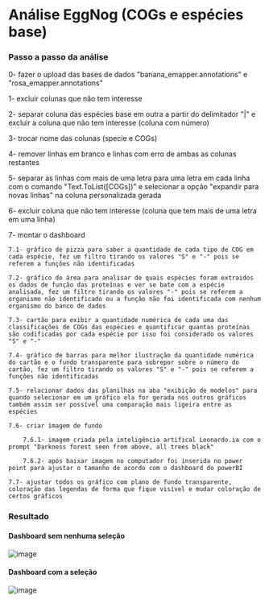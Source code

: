 # Análise EggNog (COGs e espécies base)
### Passo a passo da análise
0- fazer o upload das bases de dados "banana_emapper.annotations" e "rosa_emapper.annotations"

1- excluir colunas que não tem interesse

2- separar coluna das espécies base em outra a partir do delimitador "|" e excluir a coluna que não tem interesse (coluna com número)

3- trocar nome das colunas (specie e COGs)

4- remover linhas em branco e linhas com erro de ambas as colunas restantes

5- separar as linhas com mais de uma letra para uma letra em cada linha com o comando "Text.ToList([COGs])" e selecionar a opção "expandir para novas linhas" na coluna personalizada gerada

6- excluir coluna que não tem interesse (coluna que tem mais de uma letra em uma linha)

7- montar o dashboard

	7.1- gráfico de pizza para saber a quantidade de cada tipo de COG em cada espécie, fez um filtro tirando os valores "S" e "-" pois se referem a funções não identificadas
 
	7.2- gráfico de área para analisar de quais espécies foram extraidos os dados de função das proteínas e ver se bate com a espécie analisada, fez um filtro tirando os valores "-" pois se referem a organismo não identificado ou a função não foi identificada com nenhum organismo do banco de dados
 
	7.3- cartão para exibir a quantidade numérica de cada uma das classificações de COGs das espécies e quantificar quantas proteínas são codificadas por cada espécie por isso foi considerado os valores "S" e "-"
 
	7.4- gráfico de barras para melhor ilustração da quantidade numérica do cartão e o fundo transparente para sobrepor sobre o número do cartão, fez um filtro tirando os valores "S" e "-" pois se referem a funções não identificadas
 
	7.5- relacionar dados das planilhas na aba "exibição de modelos" para quando selecionar em um gráfico ela for gerada nos outros gráficos também assim ser possível uma comparação mais ligeira entre as espécies
 
	7.6- criar imagem de fundo
 
		7.6.1- imagem criada pela inteligência artifical Leonardo.ia com o prompt "Darkness forest seen from above, all trees black"
  
		7.6.2- após baixar imagem no computador foi inserida no power point para ajustar o tamanho de acordo com o dashboard do powerBI
  
	7.7- ajustar todos os gráfico com plano de fundo transparente, coloração das legendas de forma que fique visível e mudar coloração de certos gráficos
 
### Resultado
#### Dashboard sem nenhuma seleção
![image](https://github.com/Tutugb/powerBI/assets/125391314/3cf9ba11-7eca-4eb5-b9bf-74e8f241ffc3)
#### Dashboard com a seleção
![image](https://github.com/Tutugb/powerBI/assets/125391314/b8853639-1365-473b-9cb7-9aeccf057cd3)


